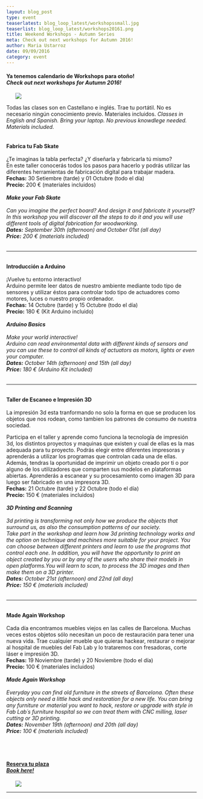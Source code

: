 ```yaml
---
layout: blog_post
type: event
teaserlatest: blog_loop_latest/workshopssmall.jpg
teaserlist: blog_loop_latest/workshops20161.png
title: Weekend Workshops - Autumn Series
meta: Check out next workshops for Autumn 2016!
author: Maria Ustarroz
date: 09/09/2016
category: event
---
```




<h4>Ya tenemos calendario de Workshops para otoño!<br>
<i>Check out next workshops for Autumn 2016!</i></h4>

<ul><img src= "http://www.fablabbcn.org/img/blog/blog_loop_latest/workshops20161.png" align="middle"> </ul>

Todas las clases son en Castellano e inglés. Trae tu portátil. No es necesario ningún conocimiento previo. Materiales incluidos.
<i>Classes in English and Spanish. Bring your laptop. No previous knowdlege needed. Materials included. </i><br>
<br>
<br>
<strong>
Fabrica tu Fab Skate</strong> <br>
<br>
¿Te imaginas la tabla perfecta? ¿Y diseñarla y fabricarla tú mismo?<br>
En este taller conocerás todos los pasos para hacerlo y podrás utilizar las diferentes herramientas de fabricación digital para trabajar madera.<br>
<strong>Fechas:</strong>  30 Setiembre (tarde) y 01 Octubre (todo el día)<br>
<strong>Precio:</strong>  200 € (materiales incluidos)<br>
 <br>
 <i>
<strong>Make your Fab Skate</strong><br>
<br>
Can you imagine the perfect board? And design it and fabricate it yourself?<br>
In this workshop you will discover all the steps to do it and you will use different tools of digital fabrication for woodworking.<br>
<strong>Dates:</strong>  September 30th (afternoon) and October 01st (all day)<br>
<strong>Price:</strong>  200 € (materials included)<br>
</i>
<br>
<hr>
<br>
<strong>
Introducción a Arduino</strong> <br>
<br>
¡Vuelve tu entorno interactivo!<br>
Arduino permite leer datos de nuestro ambiente mediante todo tipo de sensores y utilizar éstos para controlar todo tipo de actuadores como motores, luces o nuestro propio ordenador.<br>
<strong>Fechas:</strong>  14 Octubre (tarde) y 15 Octubre (todo el día)<br>
<strong>Precio:</strong>  180 € (Kit Arduino incluido)<br>
  <br>
 <i>
<strong>Arduino Basics</strong><br>
<br>
Make your world interactive!<br>
Arduino can read environmental data with different kinds of sensors and you can use these to control all kinds of actuators as motors, lights or even your computer.<br>
<strong>Dates:</strong>  October 14th (afternoon) and 15th (all day)<br>
<strong>Price:</strong>  180 € (Arduino Kit included)<br>
</i>
<br>
<hr>
<br>
<strong>
Taller de Escaneo e Impresión 3D</strong> <br>
<br>
La impresión 3d esta tranformando no solo la forma en que se producen los objetos que nos rodean, como tambien los patrones de consumo de nuestra sociedad.<br>

Participa en el taller y aprende como funciona la tecnología de impresión 3d, los distintos proyectos y maquinas que existen y cual de ellas es la mas adequada para tu proyecto. Podrás elegir entre diferentes impresoras y aprenderás a utilizar los programas que controlan cada una de ellas. Además, tendras la oportunidad de imprimir un objeto creado por ti o por alguno de los utilizadores que comparten sus modelos en plataformas abiertas. Aprenderás a escanear y su procesamiento como imagen 3D para luego ser fabricado en una impresora 3D.<br>
<strong>Fechas:</strong>  21 Octubre (tarde) y 22 Octubre (todo el día)<br>
<strong>Precio:</strong>  150 € (materiales incluidos)<br>
 <br>
 <i>
<strong>3D Printing and Scanning</strong><br>
<br>
3d printing is transforming not only how we produce the objects that surround us, as also the consumption patterns of our society.<br>
Take part in the workshop and learn how 3d printing technology works and the option on technique and machines more suitable for your project. You can choose between different printers and learn to use the programs that control each one. In addition, you will have the opportunity to print an object created by you or by any of the users who share their models in open platforms.You will learn to scan, to process the 3D images and then make them on a 3D printer.<br>
<strong>Dates:</strong>  October 21st (afternoon) and 22nd (all day)<br>
<strong>Price:</strong>  150 € (materials included)<br>
</i>
<br>
<hr>
<br>
<strong>
Made Again Workshop</strong> <br>
<br>
Cada día encontramos muebles viejos en las calles de Barcelona. Muchas veces estos objetos sólo necesitan un poco de restauración para tener una nueva vida. Trae cualquier mueble que quieras hackear, restaurar o mejorar al hospital de muebles del Fab Lab y lo trataremos con fresadoras, corte láser e impresión 3D.<br>
<strong>Fechas:</strong>  19 Noviembre (tarde) y 20 Noviembre (todo el día)<br>
<strong>Precio:</strong>  100 € (materiales incluidos)<br>
 <br>
 <i>
<strong>Made Again Workshop</strong><br>
<br>
Everyday you can find old furniture in the streets of Barcelona. Often these objects only need a little hack and restoration for a new life. You can bring any furniture or material you want to hack, restore or upgrade with style in Fab Lab´s furniture hospital so we can treat them with CNC milling, laser cutting or 3D printing.<br>
<strong>Dates:</strong>  November 19th (afternoon) and 20th (all day)<br>
<strong>Price:</strong>  100 € (materials included)<br>
</i>
<br>
<br>
<br>
<h4><a href="http://fablab.fikket.com/">Reserva tu plaza<br>
<i>Book here!</i></a>
</h4>
<ul><img src= "http://www.fablabbcn.org/img/blog/blog_loop_latest/workshops20162.png" align="middle"> </ul>


---
